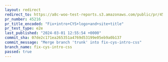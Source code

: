 ```yaml
---
layout: redirect
redirect_to: https://a8c-woo-test-reports.s3.amazonaws.com/public/pr/45216/e2e/index.html
pr_number: 45216
pr_title_encoded: "Fix+intro+CYS+logo+and+site+title"
pr_test_type: e2e
last_published: "2024-03-01 12:55:54 +0000"
commit_sha: 07de2c171ea265351a4769d53199e05eb9a0b137
commit_message: "Merge branch 'trunk' into fix-cys-intro-css"
branch_name: fix-cys-intro-css
passed: true
---
```

